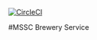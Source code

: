 [![CircleCI](https://dl.circleci.com/status-badge/img/gh/NsovoBabane-Risima/mssc-brewery-service/tree/master.svg?style=svg)](https://dl.circleci.com/status-badge/redirect/gh/NsovoBabane-Risima/mssc-brewery-service/tree/master)

#MSSC Brewery Service
